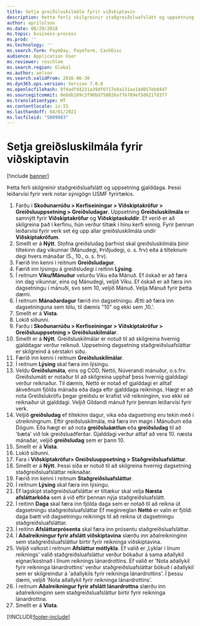 ```yaml
---
title: Setja greiðsluskilmála fyrir viðskiptavin
description: Þetta ferli skilgreinir staðgreiðsluafslátt og uppsetning gjalddaga.
author: aprilolson
ms.date: 08/29/2018
ms.topic: business-process
ms.prod: ''
ms.technology: ''
ms.search.form: PaymDay, PaymTerm, CashDisc
audience: Application User
ms.reviewer: roschlom
ms.search.region: Global
ms.author: aolson
ms.search.validFrom: 2016-06-30
ms.dyn365.ops.version: Version 7.0.0
ms.openlocfilehash: 8f4adfd4231a39df6f17e8a131aa14d057eb8447
ms.sourcegitcommit: 0e8db169c3f90bd750826af76709ef5d621fd377
ms.translationtype: HT
ms.contentlocale: is-IS
ms.lasthandoff: 04/01/2021
ms.locfileid: "5809983"
---
```

# <a name="establish-customer-payment-terms"></a>Setja greiðsluskilmála fyrir viðskiptavin

[!include [banner](../../includes/banner.md)]

Þetta ferli skilgreinir staðgreiðsluafslátt og uppsetning gjalddaga. Þessi leiðarvísi fyrir verk notar sýnigögn USMF fyrirtækis.

1. Farðu í **Skoðunarrúðu > Kerfiseiningar > Viðskiptakröfur > Greiðsluuppsetning > Greiðsludagar**. Uppsetning **Greiðsluskilmála** er samnýtt fyrir **Viðskiptakröfur** og **Viðskiptaskuldir**. Ef verið er að skilgreina það í kerfinu, hún verður tiltæk í hinu kerfi einnig. Fyrir þennan leiðarvísi fyrir verk set ég upp allar greiðsluskilmála undir **Viðskiptakröfum**.
2. Smellt er á **Nýtt**. Stofna greiðsludag þarfnist skal greiðsluskilmála þínir tiltekinn dag vikunnar (Mánudegi, Þriðjudegi, o. s. frv) eða á tilteknum degi hvers mánaðar (5., 10., o. s. frv). 
3. Færið inn kenni í reitnum **Greiðsludagur**.
4. Færið inn lýsingu á greiðsludegi í reitinn **Lýsing**.
5. Í reitnum **Viku/Mánuður** velurðu Viku eða Mánuð. Ef óskað er að færa inn dag vikunnar, eins og Mánudegi, veljið Viku. Ef óskað er að færa inn dagsetningu í mánuði, svo sem 10, veljið Mánuð. Velja Mánuð fyrir þetta dæmi. 
6. Í reitnum **Mánaðardagur** færið inn dagsetningu. Ætti að færa inn dagsetninguna sem tölu, til dæmis "10" og ekki sem ‚10.'. 
7. Smellt er á **Vista**.
8. Lokið síðunni.
9. Farðu í **Skoðunarrúðu > Kerfiseiningar > Viðskiptakröfur > Greiðsluuppsetning > Greiðsluskilmálar**.
10. Smellt er á **Nýtt**. Greiðsluskilmálar er notuð til að skilgreina hvernig gjalddagar verður reiknuð. Uppsetning dagsetning staðgreiðsluafsláttar er skilgreind á sérstakri síðu. 
11. Færið inn kenni í reitnum **Greiðsluskilmálar**.
12. Í reitnum **Lýsing** skal færa inn lýsingu.
13. Veldu **Greiðslumáta**, eins og COD, Nettó, Núverandi mánuður, o.s.frv. Greiðslumáti er notaður til að skilgreina upphaf þess hvernig gjalddagi verður reiknaður. Til dæmis, Nettó er notað ef gjalddagi er alltaf ákveðnum fjölda mánaða eða daga eftir gjalddaga reiknings. Hægt er að nota Greiðslukröfu þegar greiðslu er krafist við reikninginn, svo ekki sé reiknaður út gjalddagi. Veljið Gildandi mánuð fyrir þennan leiðarvísi fyrir verk.  
14. Veljið **greiðsludag** ef tiltekinn dagur, vika eða dagsetning eru tekin með í útreikningnum. Eftir greiðsluskilmála, má færa inn magn í Mánuðum eða Dögum. Eða hægt er að nota **greiðsluáætlun** eða **greiðsludag** til að 'bæta' við lok greiðsluaðferðar. Gjalddagi verður alltaf að vera 10. næsta mánaðar, veljið **greiðsludag** sem er þann 10. 
15. Smellt er á **Vista**.
16. Lokið síðunni.
17. Fara í **Viðskiptakröfur> Greiðsluuppsetning > Staðgreiðsluafsláttur**.
18. Smellt er á **Nýtt**. Þessi síða er notuð til að skilgreina hvernig dagsetning staðgreiðsluafsláttar reiknaðar. 
19. Færið inn kenni í reitnum **Staðgreiðsluafsláttur**.
20. Í reitnum **Lýsing** skal færa inn lýsingu.
21. Ef lagskipt staðgreiðsluafsláttar er tiltækur skal velja **Næsta afsláttarkóða** sem á við eftir þennan nýja staðgreiðsluafslátt.
22. Í reitinn **Daga** skal færa inn fjölda daga sem er notað til að reikna út dagsetningu staðgreiðsluafsláttar Ef meginreglan **Nettó** er valin er fjöldi daga bætt við dagsetningu reiknings til að reikna út dagsetningu staðgreiðsluafsláttar.  
23. Í reitinn **Afsláttarprósenta** skal færa inn prósentu staðgreiðsluafsláttar.
24. Í **Aðalreikningur fyrir afslátt viðskiptavina** slærðu inn aðalreikninginn sem staðgreiðsluafsláttur birtir fyrir reikninga viðskiptavina.
25. Veljið valkost í reitnum **Afsláttur mótlykla**. Ef valið er ‚Lyklar í línum reiknings' valið staðgreiðsluafsláttur verður bókaður á sama aðallykil eignar/kostnað í línum reiknings lánardrottins. Ef valið er 'Nota aðallykil fyrir reikninga lánardrottins' verður staðgreiðsluafsláttar bókuð í aðallykil sem er skilgreindur á 'aðallykils fyrir reikninga lánardrottins'. Í þessu dæmi, veljið 'Nota aðallykil fyrir reikninga lánardrottins'. 
26. Í reitnum **Aðalreikningur fyrir afslátt lánardrottna** slærðu inn aðalreikninginn sem staðgreiðsluafsláttur birtir fyrir reikninga lánardrottna.
27. Smellt er á **Vista**.



[!INCLUDE[footer-include](../../../includes/footer-banner.md)]